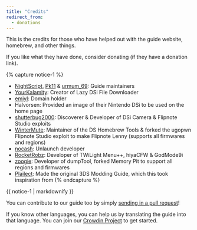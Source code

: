 ```yaml
---
title: "Credits"
redirect_from:
  - donations
---
```


This is the credits for those who have helped out with the guide website, homebrew, and other things.

If you like what they have done, consider donating (if they have a donation link).

{% capture notice-1 %}
- [NightScript](https://nightyoshi370.github.io/), [Pk11](https://pk11.us/) & [urmum_69](https://github.com/urmum-69): Guide maintainers
- [YourKalamity](https://github.com/YourKalamity/): Creator of Lazy DSi File Downloader
- [emiyl](https://emiyl.com/paypal): Domain holder
- Halvorsen: Provided an image of their Nintendo DSi to be used on the home page
- [shutterbug2000](https://paypal.me/projectkaeru): Discoverer & Developer of DSi Camera & Flipnote Studio exploits
- [WinterMute](https://devkitpro.org/support-devkitpro): Maintainer of the DS Homebrew Tools & forked the ugopwn Flipnote Studio exploit to make Flipnote Lenny (supports all firmwares and regions)
- [nocash](http://problemkaputt.de/donate.htm): Unlaunch developer
- [RocketRobz](https://github.com/RocketRobz): Developer of TWiLight Menu++, hiyaCFW & GodMode9i
- [zoogie](https://github.com/zoogie): Developer of dumpTool, forked Memory Pit to support all regions and firmwares
- [Plailect](https://github.com/Plailect): Made the original 3DS Modding Guide, which this took inspiration from
{% endcapture %}

<div class="notice">{{ notice-1 | markdownify }}</div>

You can contribute to our guide too by simply [sending in a pull request](https://github.com/cfw-guide/dsi.cfw.guide/)!

If you know other languages, you can help us by translating the guide into that language. You can join our [Crowdin Project](https://crowdin.com/project/dsi-guide) to get started.
